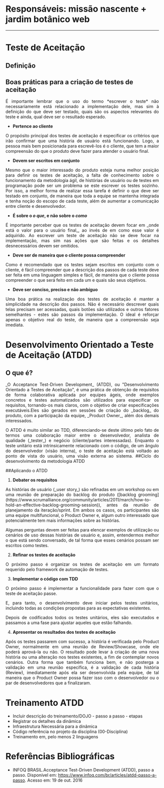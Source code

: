 # **Responsáveis: missão nascente + jardim botânico web**
***



# Teste de Aceitação
## Definição


## Boas práticas para a criação de testes de aceitação
<p align = "justify">É importante lembrar que o uso do termo *escrever o teste* não necessariamente está relacionado a implementação dele, mas sim à definição do que deve ser testado, quais são os aspectos relevantes do teste e ainda, qual deve ser o resultado esperado.

+ **Pertence ao cliente**

<p align = "justify">O propósito principal dos testes de aceitação é especificar os critérios que irão confirmar que uma história de usuário está funcionando. Logo, a pessoa mais bem posicionada para escrevê-los é o cliente, que tem a maior compreensão do que o produto deve fazer para atender o usuário final.

+ **Devem ser escritos em conjunto**


<p align = "justify">Mesmo que o maior interessado do produto esteja numa melhor posição para definir os testes de aceitação, a falta de conhecimento sobre o funcionamento da metodologia ágil, de histórias de usuário ou de testes em programação pode ser um problema se este escrever os testes sozinho. Por isso, a melhor forma de realizar essa tarefa é definir o que deve ser testado em conjunto, de maneira que toda a equipe se mantenha integrada e tenha noção do escopo de cada teste, além de aumentar a comunicação entre cliente e desenvolvedor.

+ **É sobre o _o que_, e não sobre o _como_**


<p align = "justify">É importante perceber que os testes de aceitação devem focar em _onde está o valor para o usuário final_, ao invés de em como esse valor é adquirido. Ao escrever um teste de aceitação não se deve focar na implementação, mas sim nas ações que são feitas e os detalhes desnecessários devem ser omitidos.

+ **Deve ser de maneira que o cliente possa compreender**

<p align = "justify">Como é recomendado que os testes sejam escritos em conjunto com o cliente, é fácil compreender que a descrição dos passos de cada teste deve ser feita em uma linguagem simples e fácil, de maneira que o cliente possa compreender o que será feito em cada um e quais são seus objetivos.

+ **Deve ser conciso, preciso e não ambíguo**

<p align = "justify">Uma boa prática na realização dos testes de aceitação é manter a simplicidade na descrição dos passos. Não é necessário descrever quais telas precisam ser acessadas, quais botões são utilizados e outros fatores semelhantes - estes são passos da implementação. O ideal é reforçar apenas o objetivo real do teste, de maneira que a compreensão seja imediata.



# Desenvolvimento Orientado a Teste de Aceitação (ATDD)

## O que é?
<p align = "justify"> _O Acceptance Test-Driven Development_ (ATDD), ou "Desenvolvimento Orientado a Testes de Aceitação", é uma prática de obtenção de requisitos de forma colaborativa aplicada por equipes ágeis, onde exemplos concretos e testes automatizados são utilizados para especificar os requisitos, tornando-os mais claros, com o objetivo de criar especificações executáveis.Eles são gerados em sessões de criação do _backlog_ do produto, com a participação da equipe, _Product Owner_, além dos demais interessados.
<p align = "justify">O ATDD é muito similar ao TDD, diferenciando-se deste último pelo fato de termos uma colaboração maior entre o desenvolvedor, analista de qualidade (_tester_) e negócio (cliente/partes interessadas). Enquanto o teste unitário está intrinsicamente relacionado com o código, de um ângulo do desenvolvedor (visão interna), o teste de aceitação está voltado ao ponto de vista do usuário, uma visão externa ao sistema.
##Ciclo do desenvolvimento da metodologia ATDD

##Aplicando o ATDD
   1. **Debater os requisitos**
<p align = "justify">As histórias de usuário (_user story_) são refinadas em um workshop ou em uma reunião de preparação do backlog do produto ([backlog grooming](https://www.scrumalliance.org/community/articles/2011/march/how-to-hold-an-effective-backlog-grooming-session)), antes da reunião de planejamento da iteração/sprint. Em ambos os casos, os participantes são uma equipe multifuncional, o Product Owner e, algum outro interessado que potencialmente tem mais informações sobre as histórias.  
<p align = "justify">Algumas perguntas devem ser feitas para elencar exemplos de utilização ou cenários de uso dessas histórias de usuário e, assim, entendermos melhor o que está sendo conversado, de tal forma que esses cenários possam ser escritos como testes.

   2. **Refinar os testes de aceitação**
<p align = "justify">O próximo passo é organizar os testes de aceitação em um formato requerido pelo framework de automação de testes.

   3. **Implementar o código com TDD**
<p align = "justify">O próximo passo é implementar a funcionalidade para fazer com que o teste de aceitação passe.  
<p align = "justify">E, para tanto, o desenvolvimento deve iniciar pelos testes unitários, incluindo todas as condições propostas para as expectativas existentes.  
<p align = "justify">Depois de codificados todos os testes unitários, eles são executados e passamos a uma fase para ajustar aqueles que estão falhando.

   4. **Apresentar os resultados dos testes de aceitação**
<p align = "justify"> Após os testes passarem com sucesso, a história é verificada pelo Product Owner, normalmente em uma reunião de Review/Showcase, onde ele poderá aprová-la ou não. O resultado pode levar à criação de uma nova história ou uma alteração nos testes existentes, a fim de contemplar novos cenários. Outra forma que também funciona bem, e não posterga a validação em uma reunião específica, é a validação de cada história (Review), imediatamente após ela ser desenvolvida pela equipe, de tal maneira que o Product Owner possa fazer isso com o desenvolvedor ou o par de desenvolvedores que a finalizaram.


# Treinamento ATDD
- Incluir descrição do treinamento/DOJO - passo a passo - etapas
- Registrar os detalhes da dinâmica
- Infraestrutura Necessária para a dinâmica
- Código referência no projeto da disciplina (00-Disciplina)
- Treinamento em, pelo menos 2 linguagens

# Referências Bibliográficas
* INFOQ BRASIL.Acceptance Test-Driven Development (ATDD), passo a passo. Disponível em:
<https://www.infoq.com/br/articles/atdd-passo-a-passo>. Acesso em: 19 de out. 2016
